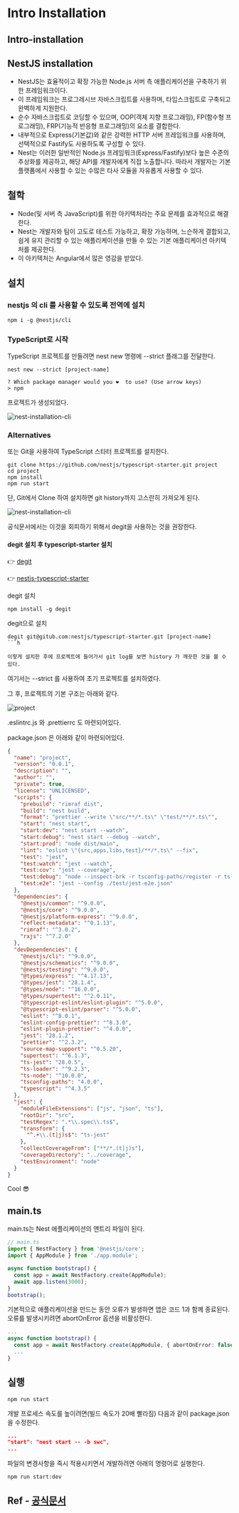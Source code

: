 # Intro Installation

## Intro-installation

## NestJS installation

- NestJS는 효율적이고 확장 가능한 Node.js 서버 측 애플리케이션을 구축하기 위한 프레임워크이다.
- 이 프레임워크는 프로그레시브 자바스크립트를 사용하며, 타입스크립트로 구축되고 완벽하게 지원한다.
- 순수 자바스크립트로 코딩할 수 있으며, OOP(객체 지향 프로그래밍), FP(함수형 프로그래밍),
  FRP(기능적 반응형 프로그래밍)의 요소를 결합한다.
- 내부적으로 Express(기본값)와 같은 강력한 HTTP 서버 프레임워크를 사용하며, 선택적으로 Fastify도
  사용하도록 구성할 수 있다.
- Nest는 이러한 일반적인 Node.js 프레임워크(Express/Fastify)보다 높은 수준의 추상화를 제공하고,
  해당 API를 개발자에게 직접 노출합니다. 따라서 개발자는 기본 플랫폼에서 사용할 수 있는 수많은 타사
  모듈을 자유롭게 사용할 수 있다.

## 철학

- Node(및 서버 측 JavaScript)를 위한 아키텍처라는 주요 문제를 효과적으로 해결한다.
- Nest는 개발자와 팀이 고도로 테스트 가능하고, 확장 가능하며, 느슨하게 결합되고, 쉽게 유지 관리할 수 있는
  애플리케이션을 만들 수 있는 기본 애플리케이션 아키텍처를 제공한다.
- 이 아키텍처는 Angular에서 많은 영감을 받았다.

## 설치

### nestjs 의 cli 를 사용할 수 있도록 전역에 설치

```shell
npm i -g @nestjs/cli
```

### TypeScript로 시작

TypeScript 프로젝트를 만들려면 nest new 명령에 --strict 플래그를 전달한다.

```shell
nest new --strict [project-name]
```

```shell
? Which package manager would you ❤️  to use? (Use arrow keys)
> npm
```

프로젝트가 생성되었다.

![nest-installation-cli](./assets/nest-install-cli.png)

### Alternatives

또는 Git을 사용하여 TypeScript 스타터 프로젝트를 설치한다.

```shell
git clone https://github.com/nestjs/typescript-starter.git project
cd project
npm install
npm run start
```

단, Git에서 Clone 하여 설치하면 git history까지 고스란히 가져오게 된다.

![nest-installation-cli](./assets/nest-starter-git-history.png)

공식문서에서는 이것을 회피하기 위해서 degit을 사용하는 것을 권장한다.

#### degit 설치 후 typescript-starter 설치

👉 [degit](https://github.com/Rich-Harris/degit)

👉 [nestjs-typescript-starter](https://github.com/nestjs/typescript-starter)

degit 설치

```shell
npm install -g degit
```

degit으로 설치

````shell
degit git@gitub.com:nestjs/typescript-starter.git [project-name]
```h

이렇게 설치한 후에 프로젝트에 들어가서 git log를 보면 history 가 깨끗한 것을 볼 수 있다.
````

여기서는 --strict 를 사용하여 초기 프로젝트를 설치하였다.

그 후, 프로젝트의 기본 구조는 아래와 같다.

![project](./assets/nest-project.png)

.eslintrc.js 와 .prettierrc 도 마련되어있다.

package.json 은 아래와 같이 마련되어있다.

```json
{
  "name": "project",
  "version": "0.0.1",
  "description": "",
  "author": "",
  "private": true,
  "license": "UNLICENSED",
  "scripts": {
    "prebuild": "rimraf dist",
    "build": "nest build",
    "format": "prettier --write \"src/**/*.ts\" \"test/**/*.ts\"",
    "start": "nest start",
    "start:dev": "nest start --watch",
    "start:debug": "nest start --debug --watch",
    "start:prod": "node dist/main",
    "lint": "eslint \"{src,apps,libs,test}/**/*.ts\" --fix",
    "test": "jest",
    "test:watch": "jest --watch",
    "test:cov": "jest --coverage",
    "test:debug": "node --inspect-brk -r tsconfig-paths/register -r ts-node/register node_modules/.bin/jest --runInBand",
    "test:e2e": "jest --config ./test/jest-e2e.json"
  },
  "dependencies": {
    "@nestjs/common": "^9.0.0",
    "@nestjs/core": "^9.0.0",
    "@nestjs/platform-express": "^9.0.0",
    "reflect-metadata": "^0.1.13",
    "rimraf": "^3.0.2",
    "rxjs": "^7.2.0"
  },
  "devDependencies": {
    "@nestjs/cli": "^9.0.0",
    "@nestjs/schematics": "^9.0.0",
    "@nestjs/testing": "^9.0.0",
    "@types/express": "^4.17.13",
    "@types/jest": "28.1.4",
    "@types/node": "^16.0.0",
    "@types/supertest": "^2.0.11",
    "@typescript-eslint/eslint-plugin": "^5.0.0",
    "@typescript-eslint/parser": "^5.0.0",
    "eslint": "^8.0.1",
    "eslint-config-prettier": "^8.3.0",
    "eslint-plugin-prettier": "^4.0.0",
    "jest": "28.1.2",
    "prettier": "^2.3.2",
    "source-map-support": "^0.5.20",
    "supertest": "^6.1.3",
    "ts-jest": "28.0.5",
    "ts-loader": "^9.2.3",
    "ts-node": "^10.0.0",
    "tsconfig-paths": "4.0.0",
    "typescript": "^4.3.5"
  },
  "jest": {
    "moduleFileExtensions": ["js", "json", "ts"],
    "rootDir": "src",
    "testRegex": ".*\\.spec\\.ts$",
    "transform": {
      "^.+\\.(t|j)s$": "ts-jest"
    },
    "collectCoverageFrom": ["**/*.(t|j)s"],
    "coverageDirectory": "../coverage",
    "testEnvironment": "node"
  }
}
```

Cool 😎

## main.ts

main.ts는 Nest 애플리케이션의 앤트리 파일이 된다.

```ts
// main.ts
import { NestFactory } from '@nestjs/core';
import { AppModule } from './app.module';

async function bootstrap() {
  const app = await NestFactory.create(AppModule);
  await app.listen(3000);
}
bootstrap();
```

기본적으로 애플리케이션을 만드는 동안 오류가 발생하면 앱은 코드 1과 함께 종료된다. 오류를 발생시키려면
abortOnError 옵션을 비활성한다.

```ts
...
async function bootstrap() {
  const app = await NestFactory.create(AppModule, { abortOnError: false });
  ...
}
```

## 실행

```shell
npm run start
```

개발 프로세스 속도를 높이려면(빌드 속도가 20배 빨라짐) 다음과 같이 package.json을 수정한다.

```json
...
"start": "nest start -- -b swc",
...
```

파일의 변경사항을 즉시 적용시키면서 개발하려면 아래의 명령어로 실행한다.

```shell
npm run start:dev
```

## Ref - [공식문서](https://docs.nestjs.com/)
